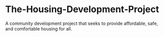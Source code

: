 # The-Housing-Development-Project
A community development project that seeks to provide affordable, safe, and comfortable housing for all.
